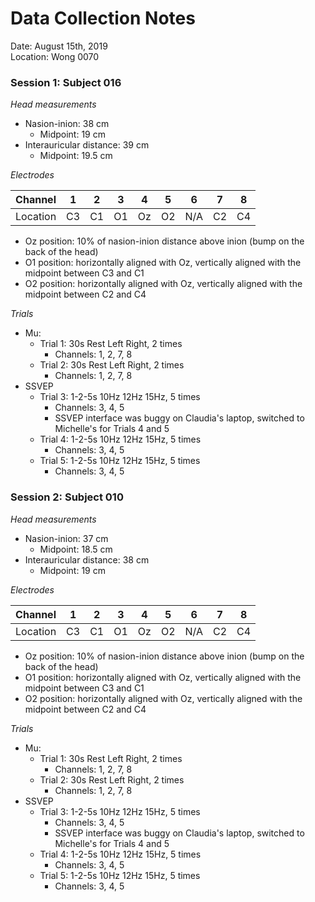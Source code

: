 # Data Collection Notes

Date: August 15th, 2019\
Location: Wong 0070

### Session 1: Subject 016

*Head measurements*
- Nasion-inion: 38 cm
    - Midpoint: 19 cm
- Interauricular distance: 39 cm
    - Midpoint: 19.5 cm

*Electrodes*

| Channel  | 1  | 2  | 3  | 4  | 5  | 6   | 7  | 8  |
|----------|----|----|----|----|----|-----|----|----|
| Location | C3 | C1 | O1 | Oz | O2 | N/A | C2 | C4 |
- Oz position: 10% of nasion-inion distance above inion (bump on the back of the head)
- O1 position: horizontally aligned with Oz, vertically aligned with the midpoint between C3 and C1
- O2 position: horizontally aligned with Oz, vertically aligned with the midpoint between C2 and C4

*Trials*
- Mu:
    - Trial 1: 30s Rest Left Right, 2 times
        - Channels: 1, 2, 7, 8
    - Trial 2: 30s Rest Left Right, 2 times
        - Channels: 1, 2, 7, 8
- SSVEP
    - Trial 3: 1-2-5s 10Hz 12Hz 15Hz, 5 times
        - Channels: 3, 4, 5
        - SSVEP interface was buggy on Claudia's laptop, switched to Michelle's for Trials 4 and 5
    - Trial 4: 1-2-5s 10Hz 12Hz 15Hz, 5 times
        - Channels: 3, 4, 5
    - Trial 5: 1-2-5s 10Hz 12Hz 15Hz, 5 times
        - Channels: 3, 4, 5

### Session 2: Subject 010

*Head measurements*
- Nasion-inion: 37 cm
    - Midpoint: 18.5 cm
- Interauricular distance: 38 cm
    - Midpoint: 19 cm

*Electrodes*

| Channel  | 1  | 2  | 3  | 4  | 5  | 6   | 7  | 8  |
|----------|----|----|----|----|----|-----|----|----|
| Location | C3 | C1 | O1 | Oz | O2 | N/A | C2 | C4 |
- Oz position: 10% of nasion-inion distance above inion (bump on the back of the head)
- O1 position: horizontally aligned with Oz, vertically aligned with the midpoint between C3 and C1
- O2 position: horizontally aligned with Oz, vertically aligned with the midpoint between C2 and C4

*Trials*
- Mu:
    - Trial 1: 30s Rest Left Right, 2 times
        - Channels: 1, 2, 7, 8
    - Trial 2: 30s Rest Left Right, 2 times
        - Channels: 1, 2, 7, 8
- SSVEP
    - Trial 3: 1-2-5s 10Hz 12Hz 15Hz, 5 times
        - Channels: 3, 4, 5
        - SSVEP interface was buggy on Claudia's laptop, switched to Michelle's for Trials 4 and 5
    - Trial 4: 1-2-5s 10Hz 12Hz 15Hz, 5 times
        - Channels: 3, 4, 5
    - Trial 5: 1-2-5s 10Hz 12Hz 15Hz, 5 times
        - Channels: 3, 4, 5
